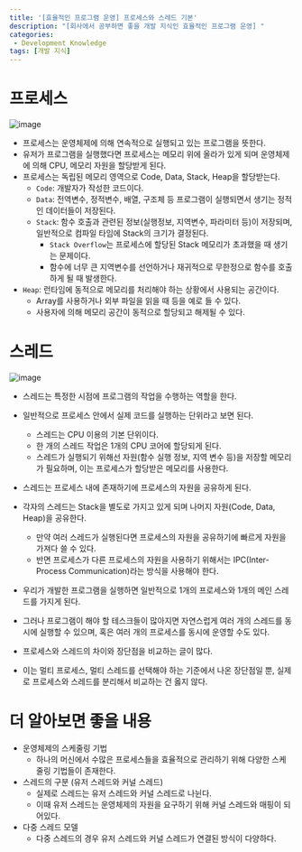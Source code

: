 ```yaml
---
title: '[효율적인 프로그램 운영] 프로세스와 스레드 기본'
description: "[회사에서 공부하면 좋을 개발 지식인 효율적인 프로그램 운영] "
categories:
 - Development Knowledge
tags: [개발 지식]
---
```


# 프로세스

![image](https://user-images.githubusercontent.com/79494088/175845278-d6ec933f-d122-40c6-9393-6aedcccd688a.png)

- 프로세스는 운영체제에 의해 연속적으로 실행되고 있는 프로그램을 뜻한다.
- 유저가 프로그램을 실행했다면 프로세스는 메모리 위에 올라가 있게 되며 운영체제에 의해 CPU, 메모리 자원을 할당받게 된다.
- 프로세스는 독립된 메모리 영역으로 Code, Data, Stack, Heap을 할당받는다.
  - `Code`: 개발자가 작성한 코드이다.
  - `Data`: 전역변수, 정적변수, 배열, 구조체 등 프로그램이 실행되면서 생기는 정적인 데이터들이 저장된다.
  - `Stack`: 함수 호출과 관련된 정보(실행정보, 지역변수, 파라미터 등)이 저장되며, 일반적으로 컴파일 타임에 Stack의 크기가 결정된다. 
    - `Stack Overflow`는 프로세스에 할당된 Stack 메모리가 초과했을 때 생기는 문제이다.
    - 함수에 너무 큰 지역변수를 선언하거나 재귀적으로 무한정으로 함수를 호출하게 될 때 발생한다.
- `Heap`: 런타임에 동적으로 메모리를 처리해야 하는 상황에서 사용되는 공간이다.
  - Array를 사용하거나 외부 파일을 읽을 때 등을 예로 들 수 있다.
  - 사용자에 의해 메모리 공간이 동적으로 할당되고 해제될 수 있다.

# 스레드

![image](https://user-images.githubusercontent.com/79494088/175845258-e650f8d2-0c33-4103-a799-44e8c923581c.png)

- 스레드는 특정한 시점에 프로그램의 작업을 수행하는 역할을 한다.
- 일반적으로 프로세스 안에서 실제 코드를 실행하는 단위라고 보면 된다.
  - 스레드는 CPU 이용의 기본 단위이다.
  - 한 개의 스레드 작업은 1개의 CPU 코어에 할당되게 된다.
  - 스레드가 실행되기 위해선 자원(함수 실행 정보, 지역 변수 등)을 저장할 메모리가 필요하며, 이는 프로세스가 할당받은 메모리를 사용한다.
- 스레드는 프로세스 내에 존재하기에 프로세스의 자원을 공유하게 된다.
- 각자의 스레드는 Stack을 별도로 가지고 있게 되며 나머지 자원(Code, Data, Heap)을 공유한다.
  - 만약 여러 스레드가 실행된다면 프로세스의 자원을 공유하기에 빠르게 자원을 가져다 쓸 수 있다.
  - 반면 프로세스가 다른 프로세스의 자원을 사용하기 위해서는 IPC(Inter-Process Communication)라는 방식을 사용해야 한다.
- 우리가 개발한 프로그램을 실행하면 일반적으로 1개의 프로세스와 1개의 메인 스레드를 가지게 된다.
- 그러나 프로그램이 해야 할 테스크들이 많아지면 자연스럽게 여러 개의 스레드를 동시에 실행할 수 있으며, 혹은 여러 개의 프로세스를 동시에 운영할 수도 있다.

- 프로세스와 스레드의 차이와 장단점을 비교하는 글이 많다.
- 이는 멀티 프로세스, 멀티 스레드를 선택해야 하는 기준에서 나온 장단점일 뿐, 실제로 프로세스와 스레드를 분리해서 비교하는 건 옳지 않다.

# 더 알아보면 좋을 내용
- 운영체제의 스케줄링 기법
  - 하나의 머신에서 수많은 프로세스들을 효율적으로 관리하기 위해 다양한 스케줄링 기법들이 존재한다.
- 스레드의 구분 (유저 스레드와 커널 스레드)
  - 실제로 스레드는 유저 스레드와 커널 스레드로 나뉜다.
  - 이때 유저 스레드는 운영체제의 자원을 요구하기 위해 커널 스레드와 매핑이 되어있다.
- 다중 스레드 모델
  - 다중 스레드의 경우 유저 스레드와 커널 스레드가 연결된 방식이 다양하다.